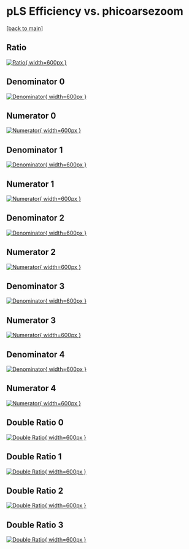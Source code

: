 # pLS Efficiency vs. phicoarsezoom

[[back to main](./)]



## Ratio

[![Ratio](../mtv/var/pLS_xtr_0_1_eff_phicoarsezoom.png){ width=600px }](../mtv/var/pLS_xtr_0_1_eff_phicoarsezoom.pdf)

## Denominator 0

[![Denominator](../mtv/den/pLS_xtr_0_1_eff_phicoarsezoom_den0.png){ width=600px }](../mtv/den/pLS_xtr_0_1_eff_phicoarsezoom_den0.pdf)

## Numerator 0

[![Numerator](../mtv/num/pLS_xtr_0_1_eff_phicoarsezoom_num0.png){ width=600px }](../mtv/num/pLS_xtr_0_1_eff_phicoarsezoom_num0.pdf)

## Denominator 1

[![Denominator](../mtv/den/pLS_xtr_0_1_eff_phicoarsezoom_den1.png){ width=600px }](../mtv/den/pLS_xtr_0_1_eff_phicoarsezoom_den1.pdf)

## Numerator 1

[![Numerator](../mtv/num/pLS_xtr_0_1_eff_phicoarsezoom_num1.png){ width=600px }](../mtv/num/pLS_xtr_0_1_eff_phicoarsezoom_num1.pdf)

## Denominator 2

[![Denominator](../mtv/den/pLS_xtr_0_1_eff_phicoarsezoom_den2.png){ width=600px }](../mtv/den/pLS_xtr_0_1_eff_phicoarsezoom_den2.pdf)

## Numerator 2

[![Numerator](../mtv/num/pLS_xtr_0_1_eff_phicoarsezoom_num2.png){ width=600px }](../mtv/num/pLS_xtr_0_1_eff_phicoarsezoom_num2.pdf)

## Denominator 3

[![Denominator](../mtv/den/pLS_xtr_0_1_eff_phicoarsezoom_den3.png){ width=600px }](../mtv/den/pLS_xtr_0_1_eff_phicoarsezoom_den3.pdf)

## Numerator 3

[![Numerator](../mtv/num/pLS_xtr_0_1_eff_phicoarsezoom_num3.png){ width=600px }](../mtv/num/pLS_xtr_0_1_eff_phicoarsezoom_num3.pdf)

## Denominator 4

[![Denominator](../mtv/den/pLS_xtr_0_1_eff_phicoarsezoom_den4.png){ width=600px }](../mtv/den/pLS_xtr_0_1_eff_phicoarsezoom_den4.pdf)

## Numerator 4

[![Numerator](../mtv/num/pLS_xtr_0_1_eff_phicoarsezoom_num4.png){ width=600px }](../mtv/num/pLS_xtr_0_1_eff_phicoarsezoom_num4.pdf)

## Double Ratio 0

[![Double Ratio](../mtv/ratio/pLS_xtr_0_1_eff_phicoarsezoom_ratio0.png){ width=600px }](../mtv/ratio/pLS_xtr_0_1_eff_phicoarsezoom_ratio0.pdf)

## Double Ratio 1

[![Double Ratio](../mtv/ratio/pLS_xtr_0_1_eff_phicoarsezoom_ratio1.png){ width=600px }](../mtv/ratio/pLS_xtr_0_1_eff_phicoarsezoom_ratio1.pdf)

## Double Ratio 2

[![Double Ratio](../mtv/ratio/pLS_xtr_0_1_eff_phicoarsezoom_ratio2.png){ width=600px }](../mtv/ratio/pLS_xtr_0_1_eff_phicoarsezoom_ratio2.pdf)

## Double Ratio 3

[![Double Ratio](../mtv/ratio/pLS_xtr_0_1_eff_phicoarsezoom_ratio3.png){ width=600px }](../mtv/ratio/pLS_xtr_0_1_eff_phicoarsezoom_ratio3.pdf)

